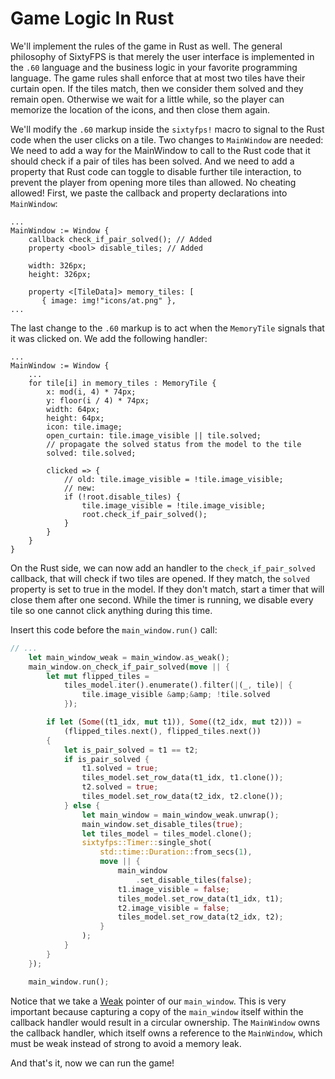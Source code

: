 # Game Logic In Rust

We'll implement the rules of the game in Rust as well. The general philosophy of SixtyFPS is that merely the user
interface is implemented in the `.60` language and the business logic in your favorite programming
language. The game rules shall enforce that at most two tiles have their curtain open. If the tiles match, then we
consider them solved and they remain open. Otherwise we wait for a little while, so the player can memorize
the location of the icons, and then close them again.

We'll modify the `.60` markup inside the `sixtyfps!` macro to signal to the Rust code when the user clicks on a tile.
Two changes to `MainWindow` are needed: We need to add a way for the MainWindow to call to the Rust code that it should
check if a pair of tiles has been solved. And we need to add a property that Rust code can toggle to disable further
tile interaction, to prevent the player from opening more tiles than allowed. No cheating allowed! First, we paste
the callback and property declarations into `MainWindow`:


```60
...
MainWindow := Window {
    callback check_if_pair_solved(); // Added
    property <bool> disable_tiles; // Added

    width: 326px;
    height: 326px;

    property <[TileData]> memory_tiles: [
       { image: img!"icons/at.png" },
...
```

The last change to the `.60` markup is to act when the `MemoryTile` signals that it was clicked on. We add the following handler:

```60
...
MainWindow := Window {
    ...
    for tile[i] in memory_tiles : MemoryTile {
        x: mod(i, 4) * 74px;
        y: floor(i / 4) * 74px;
        width: 64px;
        height: 64px;
        icon: tile.image;
        open_curtain: tile.image_visible || tile.solved;
        // propagate the solved status from the model to the tile
        solved: tile.solved;

        clicked => {
            // old: tile.image_visible = !tile.image_visible;
            // new:
            if (!root.disable_tiles) {
                tile.image_visible = !tile.image_visible;
                root.check_if_pair_solved();
            }
        }
    }
}
```

On the Rust side, we can now add an handler to the `check_if_pair_solved` callback, that will check if
two tiles are opened. If they match, the `solved` property is set to true in the model. If they don't
match, start a timer that will close them after one second. While the timer is running, we disable every tile so
one cannot click anything during this time.

Insert this code before the `main_window.run()` call:

```rust
// ...
    let main_window_weak = main_window.as_weak();
    main_window.on_check_if_pair_solved(move || {
        let mut flipped_tiles =
            tiles_model.iter().enumerate().filter(|(_, tile)| {
                tile.image_visible &amp;&amp; !tile.solved
            });

        if let (Some((t1_idx, mut t1)), Some((t2_idx, mut t2))) =
            (flipped_tiles.next(), flipped_tiles.next())
        {
            let is_pair_solved = t1 == t2;
            if is_pair_solved {
                t1.solved = true;
                tiles_model.set_row_data(t1_idx, t1.clone());
                t2.solved = true;
                tiles_model.set_row_data(t2_idx, t2.clone());
            } else {
                let main_window = main_window_weak.unwrap();
                main_window.set_disable_tiles(true);
                let tiles_model = tiles_model.clone();
                sixtyfps::Timer::single_shot(
                    std::time::Duration::from_secs(1),
                    move || {
                        main_window
                            .set_disable_tiles(false);
                        t1.image_visible = false;
                        tiles_model.set_row_data(t1_idx, t1);
                        t2.image_visible = false;
                        tiles_model.set_row_data(t2_idx, t2);
                    }
                );
            }
        }
    });

    main_window.run();
```

Notice that we take a [Weak](https://sixtyfps.io/docs/rust/sixtyfps/struct.weak) pointer of our `main_window`. This is very
important because capturing a copy of the `main_window` itself within the callback handler would result in a circular ownership.
The `MainWindow` owns the callback handler, which itself owns a reference to the `MainWindow`, which must be weak
instead of strong to avoid a memory leak.

And that's it, now we can run the game!